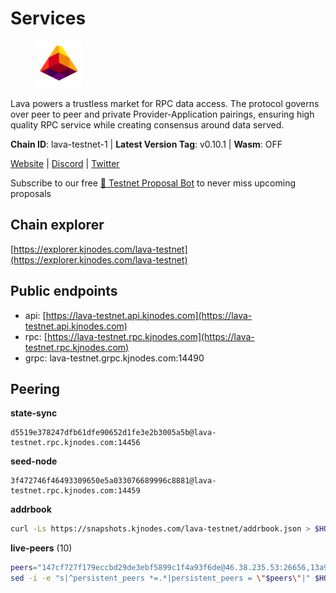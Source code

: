 # Services

<figure><img src="https://raw.githubusercontent.com/kj89/cosmos-images/main/logos/lava.png" alt=""><figcaption></figcaption></figure>

Lava powers a trustless market for RPC data access. The protocol  governs over peer to peer and private Provider-Application pairings,  ensuring high quality RPC service while creating consensus around data served.

**Chain ID**: lava-testnet-1 | **Latest Version Tag**: v0.10.1 | **Wasm**: OFF

[Website](https://lavanet.xyz) | [Discord](https://discord.com/invite/Tbk5NxTCdA) | [Twitter](https://twitter.com/lavanetxyz)



Subscribe to our free [🤖 Testnet Proposal Bot](https://t.me/kjnodes_testnet_proposal_bot) to never miss upcoming proposals


## Chain explorer
[https://explorer.kjnodes.com/lava-testnet](https://explorer.kjnodes.com/lava-testnet)

## Public endpoints

* api: [https://lava-testnet.api.kjnodes.com](https://lava-testnet.api.kjnodes.com)
* rpc: [https://lava-testnet.rpc.kjnodes.com](https://lava-testnet.rpc.kjnodes.com)
* grpc: lava-testnet.grpc.kjnodes.com:14490

## Peering

**state-sync**

```text
d5519e378247dfb61dfe90652d1fe3e2b3005a5b@lava-testnet.rpc.kjnodes.com:14456
```

**seed-node**

```text
3f472746f46493309650e5a033076689996c8881@lava-testnet.rpc.kjnodes.com:14459
```

**addrbook**
```bash
curl -Ls https://snapshots.kjnodes.com/lava-testnet/addrbook.json > $HOME/.lava/config/addrbook.json
```

**live-peers** (10)
```bash
peers="147cf727f179eccbd29de3ebf5899c1f4a93f6de@46.38.235.53:26656,13a9209a4d08803a3becac57de8eb02dd51f8f41@65.109.23.114:19956,64df498c92b9ccaf78012229d399aa34a014f087@65.109.122.105:56659,d5519e378247dfb61dfe90652d1fe3e2b3005a5b@65.109.68.190:14456,2a588e5ddcfd8c9095cc6f34b5b6966e31020cfd@65.21.123.172:11656,d8e81881ced029758f9623179a3c1ecf72aece2e@195.74.86.49:26656,433be6210ad6350bebebad68ec50d3e0d90cb305@217.13.223.167:60856,9a151159039fd8abce61ddb21e5342605787792b@5.75.228.39:26656,3173b2d34ce415ee9a1bf08646d85688bf49e299@5.189.186.222:36656,3456c9ba0df46cbb526717d73fa51ff0ed9a53a1@95.216.14.58:60756"
sed -i -e "s|^persistent_peers *=.*|persistent_peers = \"$peers\"|" $HOME/.lava/config/config.toml
```
